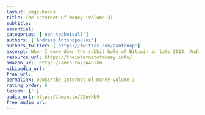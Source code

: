```yaml
---
layout: page-books
title: The Internet Of Money (Volume 3)
subtitle: 
essential: 
categories: ['non-technical3']
authors: ['Andreas Antonopoulos']
authors_twitter: ['https://twitter.com/aantonop']
excerpt: When I dove down the rabbit hole of Bitcoin in late 2013, Andreas’ YouTube talks and podcasts pulled me further in, and this book is a compilation of these entertaining and informative talks. The source videos are well worth watching, and this book is a good complement to them.
resource_url: https://theinternetofmoney.info/
amazon_url: https://amzn.to/2A4SIXm
wikipedia_url: 
free_url: 
permalink: books/the-internet-of-money-volume-3
rating_order: 6
lesson: ['']
audio_url: https://amzn.to/2ZuvHb9
free_audio_url: 
---
```

